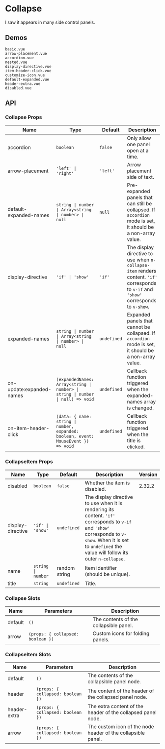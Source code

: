 # Collapse

I saw it appears in many side control panels.

## Demos

```demo
basic.vue
arrow-placement.vue
accordion.vue
nested.vue
display-directive.vue
item-header-click.vue
customize-icon.vue
default-expanded.vue
header-extra.vue
disabled.vue
```

## API

### Collapse Props

| Name | Type | Default | Description |
| --- | --- | --- | --- |
| accordion | `boolean` | `false` | Only allow one panel open at a time. |
| arrow-placement | `'left' \| 'right'` | `'left'` | Arrow placement side of text. |
| default-expanded-names | `string \| number \| Array<string \| number> \| null` | `null` | Pre-expanded panels that can still be collapsed. If `accordion` mode is set, it should be a non-array value. |
| display-directive | `'if' \| 'show'` | `'if'` | The display directive to use when `n-collapse-item` renders content. `'if'` corresponds to `v-if` and `'show'` corresponds to `v-show`. |
| expanded-names | `string \| number \| Array<string \| number> \| null` | `undefined` | Expanded panels that cannot be collapsed. If `accordion` mode is set, it should be a non-array value. |
| on-update:expanded-names | `(expandedNames: Array<string \| number> \| string \| number \| null) => void` | `undefined` | Callback function triggered when the expanded-names array is changed. |
| on-item-header-click | `(data: { name: string \| number, expanded: boolean, event: MouseEvent }) => void` | `undefined` | Callback function triggered when the title is clicked. |

### CollapseItem Props

| Name | Type | Default | Description | Version |
| --- | --- | --- | --- | --- |
| disabled | `boolean` | `false` | Whether the item is disabled. | 2.32.2 |
| display-directive | `'if' \| 'show'` | `undefined` | The display directive to use when it is rendering its content. `'if'` corresponds to `v-if` and `'show'` corresponds to `v-show`. When it is set to `undefined` the value will follow its outer `n-collapse`. |  |
| name | `string \| number` | random string | Item identifier (should be unique). |  |
| title | `string` | `undefined` | Title. |  |

### Collapse Slots

| Name | Parameters | Description |
| --- | --- | --- |
| default | `()` | The contents of the collapsible panel. |
| arrow | `(props: { collapsed: boolean })` | Custom icons for folding panels. |

### CollapseItem Slots

| Name | Parameters | Description |
| --- | --- | --- |
| default | `()` | The contents of the collapsible panel node. |
| header | `(props: { collapsed: boolean })` | The content of the header of the collapsed panel node. |
| header-extra | `(props: { collapsed: boolean })` | The extra content of the header of the collapsed panel node. |
| arrow | `(props: { collapsed: boolean })` | The custom icon of the node header of the collapsible panel. |
